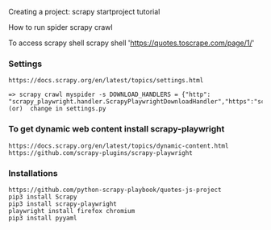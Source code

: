 Creating a project: 
    scrapy startproject tutorial

How to run spider
    scrapy crawl <spider-name>

To access scrapy shell
    scrapy shell 'https://quotes.toscrape.com/page/1/'

### Settings
    https://docs.scrapy.org/en/latest/topics/settings.html

    => scrapy crawl myspider -s DOWNLOAD_HANDLERS = {"http": "scrapy_playwright.handler.ScrapyPlaywrightDownloadHandler","https":"scrapy_playwright.handler.ScrapyPlaywrightDownloadHandler",}  (or)  change in settings.py


### To get dynamic web content install scrapy-playwright
    https://docs.scrapy.org/en/latest/topics/dynamic-content.html
    https://github.com/scrapy-plugins/scrapy-playwright

### Installations
    https://github.com/python-scrapy-playbook/quotes-js-project
    pip3 install Scrapy
    pip3 install scrapy-playwright
    playwright install firefox chromium
    pip3 install pyyaml